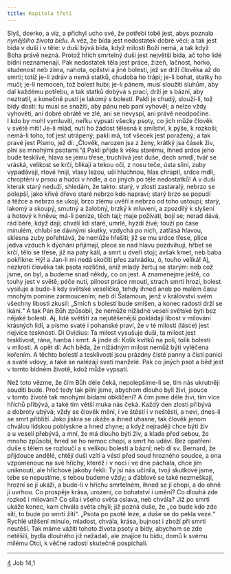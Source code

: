 ```yaml
---
title: Kapitola třetí
---
```


Slyš, dcerko, a viz, a přichyl ucho své, že potřebí tobě jest, abys poznala _nynějšího života bídu_. A věz, že bída jest nedostatek dobré věci; a tak jest bída v duši i v těle: v duši bývá bída, když milosti Boží nemá, a tak když Boha právě nezná. Protož hřích smrtelný duši jest největší bída, ač toho lidé bídní neznamenají. Pak nedostatek těla jest práce, žízeň, lačnost, horko, studenost neb zima, nahota, opilství a jiné bolesti, jež se drží člověka až do smrti; totiž je-li zdráv a nemá statků, chudoba ho trápí; je-li bohat, statky ho mučí; je-li nemocen, tož bolest hubí; je-li pánem, musí sloužiti sluhům, aby dal každému potřebu, a tak statků dobývá s prací, drží je s bázní, aby neztratil, a konečně pustí je lakomý s bolestí. Pakli je chudý, slouží-li, tož bídy dosti: tu musí se snažiti, aby pánu neb paní vyhověl; a nelze vždy vyhověti, ani dobré obrátě ve zlé, ani se nevyspí, ani právě neodpočine. I kdo by mohl vymluviti, neřku vypsati všecky psoty, co jich může člověk v světě míti! Je-li mlád, nutí ho žádost tělesná k smilství, k pýše, k rozkoši; nemá-li toho, toť jest utrápený; pakli má, toť všecek jest poražený; a tak pravé jest Písmo, jež dí: „Člověk, narozen jsa z ženy, krátký jsa čásek živ, plní se mnohými psotami.“[4](../Text/dcerka_008.xhtml#footnote-003) Pakli přijde k věku starému, ihned srdce jeho bude tesklivé, hlava se jemu třese, truchlivá jest duše, dech smrdí, tvář se vráská, velikost se krčí, blikají a tekou oči, z nosu teče, ústa sliní, zuby vypadávají, rtové hnijí, vlasy lezou, uši hluchnou, hlas chraptí, srdce mdlí, chroptění v prsou a hudci v hrdle, a co jiných po těle nedostatků! A v duši kterak starý neduží, shledám, že takto: starý, v zlosti zastaralý, nebrzo se polepší, jako křivé dřevo staré nebrzo kdo napraví; starý brzo se popudí a těžce a nebrzo se ukojí, brzo zlému uvěří a nebrzo od toho ustoupí; starý, lakomý a skoupý, smutný a žalobný, brzký k mluvení, a zpozdilý k slyšení a hotový k hněvu; má-li peníze, těch tají; maje požívati, bojí se; nerad dává, rád béře, když dají; chválí lidi staré, umrlé, hyzdí živé; touží po čase minulém, chlubí se dávnými skutky, vzdychá po nich, zatřásá hlavou, sklesna zuby pořehtává, že nemůže hřešiti; již se mu srdce třese, plíce jedva vzduch k dýchání přijímají, plece se nad hlavu pozdvihují, hřbet se krčí, tělo se třese, již na paty kálí, a smrt u dveří stojí; avšak kmet, neb baba pokřikne: Hý! a Jan-li mi nedá skočiti přes zahrádku, ó, touho veliká! Aj, nezkrotí člověka tak psota rozličná, aniž mladý žertuj se starým: neb což jsme, on byl, a budeme snad někdy, co on jest. A znamenejme ještě, co touhy jest v světě; péče nutí, pilnost práce rmoutí, strach smrti hrozí, bolest vysiluje a bude-li kdy světské veselíčko, tehdy ihned aneb po malém času mnohým pomine zarmoucením; neb dí Šalamoun, jenž v království svém všechny libosti zkusil: „Smích s bolestí bude smíšen, a konec radosti drží se lkání.“ A tak Pán Bůh způsobil, že nemůže nižádné veselí světské býti bez nějaké bolesti. Aj, lidé světští za nejutěšenější pokládají libost v milování krásných lidí, a písmo svaté i pohanské praví, že v té milosti (lásce) jest nejvíce tesknosti. Dí Ovidius: Ta milost vysušuje duši, ta milost jest tesklivost, rána, hanba i smrt. A jinde dí: Kolik kvítků na poli, tolik bolesti v milosti. A opět dí: Ach běda, že nižádným milost nemůž býti vyléčena kořením. A těchto bolestí a tesklivostí jsou prázdny čisté panny a čistí panici a svaté vdovy, a také se nalézají svatí manželé. Pak co jiných psot a běd jest v tomto bídném životě, kdož může vypsati.

Než toto vězme, že čím Bůh déle čeká, nepolepšíme-li se, tím nás ukrutněji souditi bude. Proč tedy tak pilni jsme, abychom dlouho byli živi, jsouce v tomto životě tak mnohými bídami obklíčeni? A čím jsme déle živi, tím více hříchů přibývá, a také tím větší muka nás čeká. Každý den zlosti přibývá a dobroty ubývá; vždy se člověk mění, i ve štěstí i v neštěstí, a neví, dnes-li se smrt přibliží. Jako jiskra se ukáže a ihned uhasne, tak člověk jenom chválou lidskou poblyskne a hned zhyne; a když nejraději chce býti živ a u veselí přebývá, a mní, že má dlouho býti živ, a klade před sebou, že mnoho způsobí, hned se ho nemoc chopí, a smrt ho udáví. Bez opatření duše s tělem se rozloučí a s velikou bolestí a bázní; neb dí sv. Bernard, že přijdouce andělé, chtějí duši vzíti a vésti před soud hrozného soudce, a ona vzpomenouc na své hříchy, kteréž i v noci i ve dne páchala, chce jim uniknouti; ale hříchové jakoby řekli: Ty jsi nás učinila, tvoji skutkové jsme, tebe se nepustíme, s tebou budeme vždy; a ďáblové se také nezmeškají, hrozní se jí ukáží, a bude-li v hříchu smrtelném, ihned se jí chopí, a do ohně ji uvrhou. Co prospěje krása, urození, co bohatství i umění? Co dlouhá zde rozkoš i milování? Co síla i všeho světa oslava, neb chvála? Již po smrti ukáže konec, kam chvála světa chýlí; již pozná duše, že „co bude kdo zde síti, to bude po smrti žíti“. „Psota po psotě leze, a duše se do pekla veze.“ Rychlé utěšení minulo, mladost, chvála, krása, bujnost i zboží při smrti neutěší. Tak máme vážiti tohoto života psoty a bídy, abychom se zde netěšili, bydla dlouhého již nežádali, ale znajíce tu bídu, domů k svému milému Otci, k věčné radosti skutečně pospíchali.

* * *

[4](../Text/dcerka_008.xhtml#footnote-003-backlink) Job 14,1
